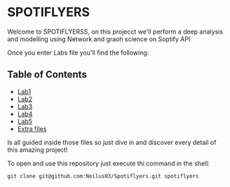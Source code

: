 # SPOTIFLYERS
Welcome to SPOTIFLYERSS, on this projecct we'll perform a deep analysis and modelling using Network and graoh science on Soptify API

Once you enter Labs file you'll find the following:
## Table of Contents

- [Lab1](https://github.com/Neilus03/Spotiflyers/tree/main/Labs/Lab1)
- [Lab2](https://github.com/Neilus03/Spotiflyers/tree/main/Labs/Lab2)
- [Lab3](https://github.com/Neilus03/Spotiflyers/tree/main/Labs/Lab3)
- [Lab4](https://github.com/Neilus03/Spotiflyers/tree/main/Labs/Lab4)
- [Lab5](https://github.com/Neilus03/Spotiflyers/tree/main/Labs/Lab5)
- [Extra files](https://github.com/Neilus03/Spotiflyers/tree/main/Labs/Extra%20files)


Is all guided inside those files so just dive in and discover every detail of this amazing project!

To open and use this repository just execute thi command in the shell:

```
git clone git@github.com:Neilus03/Spotiflyers.git spotiflyers
```
